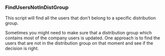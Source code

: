 ### FindUsersNotInDistGroup

This script will find all the users that don't belong to a specific distribution group.

Sometimes you might need to make sure that a distribution group which contains most of the company users is updated. One approach is to find the users that are not in the distribution group on that moment and see if the decision is right.


